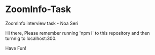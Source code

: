 # ZoomInfo-Task
ZoomInfo interview task - Noa Seri

Hi there,
Please remember running 'npm i' to this repository and then turnnig to localhost:300. 

Have Fun!

